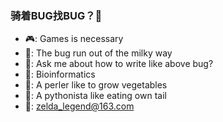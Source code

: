 <!--
**eternal-bug/eternal-bug** is a ✨ _special_ ✨ repository because its `README.md` (this file) appears on your GitHub profile.

Here are some ideas to get you started:

- 🔭 I’m currently working on ...
- 🌱 I’m currently learning ...
- 👯 I’m looking to collaborate on ...
- 🤔 I’m looking for help with ...
- 💬 Ask me about ...
- 📫 How to reach me: ...
- 😄 Pronouns: ...
- ⚡ Fun fact: ...

<img align="right" src="https://github-readme-stats.vercel.app/api?username=onevcat&show_icons=true&icon_color=CE1D2D&text_color=718096&bg_color=ffffff&hide_title=true" />
-->

### 骑着BUG找BUG？👋

+ 🎮: Games is necessary
+ 🚀: The bug run out of the milky way
+ 💬: Ask me about how to write like above bug?
+ 📐: Bioinformatics
+ 🐪: A perler like to grow vegetables
+ 🐍: A pythonista like eating own tail
+ 📮: zelda_legend@163.com
